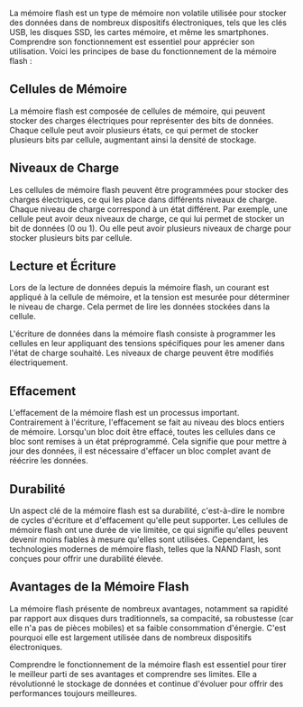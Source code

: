 
La mémoire flash est un type de mémoire non volatile utilisée pour stocker des données dans de nombreux dispositifs électroniques, tels que les clés USB, les disques SSD, les cartes mémoire, et même les smartphones. Comprendre son fonctionnement est essentiel pour apprécier son utilisation. Voici les principes de base du fonctionnement de la mémoire flash :

## Cellules de Mémoire

La mémoire flash est composée de cellules de mémoire, qui peuvent stocker des charges électriques pour représenter des bits de données. Chaque cellule peut avoir plusieurs états, ce qui permet de stocker plusieurs bits par cellule, augmentant ainsi la densité de stockage.

## Niveaux de Charge

Les cellules de mémoire flash peuvent être programmées pour stocker des charges électriques, ce qui les place dans différents niveaux de charge. Chaque niveau de charge correspond à un état différent. Par exemple, une cellule peut avoir deux niveaux de charge, ce qui lui permet de stocker un bit de données (0 ou 1). Ou elle peut avoir plusieurs niveaux de charge pour stocker plusieurs bits par cellule.

## Lecture et Écriture

Lors de la lecture de données depuis la mémoire flash, un courant est appliqué à la cellule de mémoire, et la tension est mesurée pour déterminer le niveau de charge. Cela permet de lire les données stockées dans la cellule.

L'écriture de données dans la mémoire flash consiste à programmer les cellules en leur appliquant des tensions spécifiques pour les amener dans l'état de charge souhaité. Les niveaux de charge peuvent être modifiés électriquement.

## Effacement

L'effacement de la mémoire flash est un processus important. Contrairement à l'écriture, l'effacement se fait au niveau des blocs entiers de mémoire. Lorsqu'un bloc doit être effacé, toutes les cellules dans ce bloc sont remises à un état préprogrammé. Cela signifie que pour mettre à jour des données, il est nécessaire d'effacer un bloc complet avant de réécrire les données.

## Durabilité

Un aspect clé de la mémoire flash est sa durabilité, c'est-à-dire le nombre de cycles d'écriture et d'effacement qu'elle peut supporter. Les cellules de mémoire flash ont une durée de vie limitée, ce qui signifie qu'elles peuvent devenir moins fiables à mesure qu'elles sont utilisées. Cependant, les technologies modernes de mémoire flash, telles que la NAND Flash, sont conçues pour offrir une durabilité élevée.

## Avantages de la Mémoire Flash

La mémoire flash présente de nombreux avantages, notamment sa rapidité par rapport aux disques durs traditionnels, sa compacité, sa robustesse (car elle n'a pas de pièces mobiles) et sa faible consommation d'énergie. C'est pourquoi elle est largement utilisée dans de nombreux dispositifs électroniques.

Comprendre le fonctionnement de la mémoire flash est essentiel pour tirer le meilleur parti de ses avantages et comprendre ses limites. Elle a révolutionné le stockage de données et continue d'évoluer pour offrir des performances toujours meilleures.

